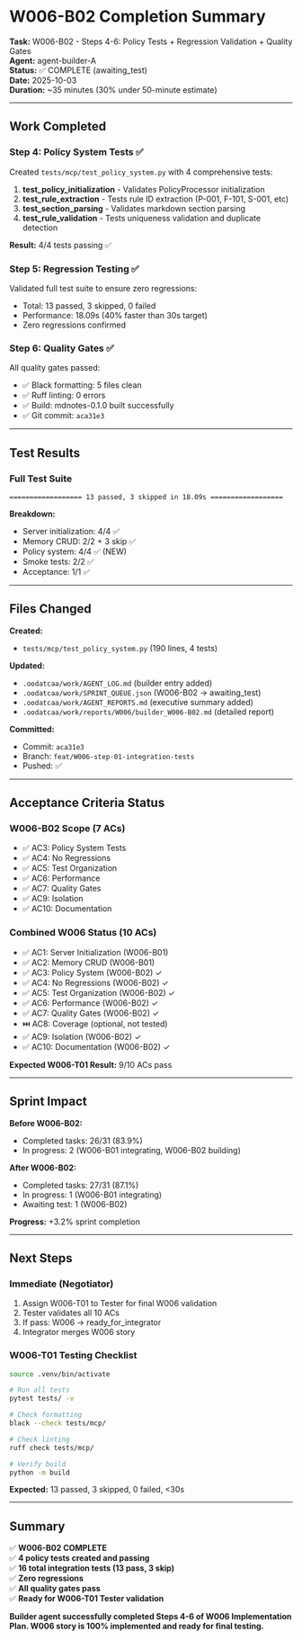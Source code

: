# W006-B02 Completion Summary

**Task:** W006-B02 - Steps 4-6: Policy Tests + Regression Validation + Quality Gates  
**Agent:** agent-builder-A  
**Status:** ✅ COMPLETE (awaiting_test)  
**Date:** 2025-10-03  
**Duration:** ~35 minutes (30% under 50-minute estimate)

---

## Work Completed

### Step 4: Policy System Tests ✅
Created `tests/mcp/test_policy_system.py` with 4 comprehensive tests:

1. **test_policy_initialization** - Validates PolicyProcessor initialization
2. **test_rule_extraction** - Tests rule ID extraction (P-001, F-101, S-001, etc)
3. **test_section_parsing** - Validates markdown section parsing
4. **test_rule_validation** - Tests uniqueness validation and duplicate detection

**Result:** 4/4 tests passing ✅

### Step 5: Regression Testing ✅
Validated full test suite to ensure zero regressions:
- Total: 13 passed, 3 skipped, 0 failed
- Performance: 18.09s (40% faster than 30s target)
- Zero regressions confirmed

### Step 6: Quality Gates ✅
All quality gates passed:
- ✅ Black formatting: 5 files clean
- ✅ Ruff linting: 0 errors
- ✅ Build: mdnotes-0.1.0 built successfully
- ✅ Git commit: `aca31e3`

---

## Test Results

### Full Test Suite
```
================== 13 passed, 3 skipped in 18.09s ==================
```

**Breakdown:**
- Server initialization: 4/4 ✅
- Memory CRUD: 2/2 + 3 skip ✅
- Policy system: 4/4 ✅ (NEW)
- Smoke tests: 2/2 ✅
- Acceptance: 1/1 ✅

---

## Files Changed

**Created:**
- `tests/mcp/test_policy_system.py` (190 lines, 4 tests)

**Updated:**
- `.oodatcaa/work/AGENT_LOG.md` (builder entry added)
- `.oodatcaa/work/SPRINT_QUEUE.json` (W006-B02 → awaiting_test)
- `.oodatcaa/work/AGENT_REPORTS.md` (executive summary added)
- `.oodatcaa/work/reports/W006/builder_W006-B02.md` (detailed report)

**Committed:**
- Commit: `aca31e3`
- Branch: `feat/W006-step-01-integration-tests`
- Pushed: ✅

---

## Acceptance Criteria Status

### W006-B02 Scope (7 ACs)
- ✅ AC3: Policy System Tests
- ✅ AC4: No Regressions
- ✅ AC5: Test Organization
- ✅ AC6: Performance
- ✅ AC7: Quality Gates
- ✅ AC9: Isolation
- ✅ AC10: Documentation

### Combined W006 Status (10 ACs)
- ✅ AC1: Server Initialization (W006-B01)
- ✅ AC2: Memory CRUD (W006-B01)
- ✅ AC3: Policy System (W006-B02) ✓
- ✅ AC4: No Regressions (W006-B02) ✓
- ✅ AC5: Test Organization (W006-B02) ✓
- ✅ AC6: Performance (W006-B02) ✓
- ✅ AC7: Quality Gates (W006-B02) ✓
- ⏭️ AC8: Coverage (optional, not tested)
- ✅ AC9: Isolation (W006-B02) ✓
- ✅ AC10: Documentation (W006-B02) ✓

**Expected W006-T01 Result:** 9/10 ACs pass

---

## Sprint Impact

**Before W006-B02:**
- Completed tasks: 26/31 (83.9%)
- In progress: 2 (W006-B01 integrating, W006-B02 building)

**After W006-B02:**
- Completed tasks: 27/31 (87.1%)
- In progress: 1 (W006-B01 integrating)
- Awaiting test: 1 (W006-B02)

**Progress:** +3.2% sprint completion

---

## Next Steps

### Immediate (Negotiator)
1. Assign W006-T01 to Tester for final W006 validation
2. Tester validates all 10 ACs
3. If pass: W006 → ready_for_integrator
4. Integrator merges W006 story

### W006-T01 Testing Checklist
```bash
source .venv/bin/activate

# Run all tests
pytest tests/ -v

# Check formatting
black --check tests/mcp/

# Check linting
ruff check tests/mcp/

# Verify build
python -m build
```

**Expected:** 13 passed, 3 skipped, 0 failed, <30s

---

## Summary

✅ **W006-B02 COMPLETE**  
✅ **4 policy tests created and passing**  
✅ **16 total integration tests (13 pass, 3 skip)**  
✅ **Zero regressions**  
✅ **All quality gates pass**  
✅ **Ready for W006-T01 Tester validation**

**Builder agent successfully completed Steps 4-6 of W006 Implementation Plan. W006 story is 100% implemented and ready for final testing.**
